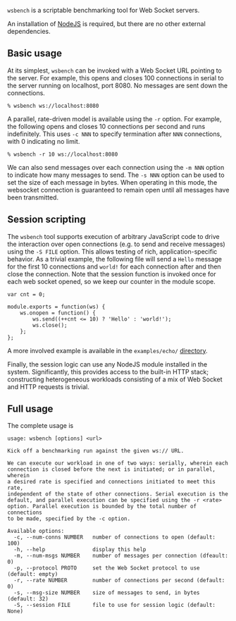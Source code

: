 `wsbench` is a scriptable benchmarking tool for Web Socket servers.

An installation of [NodeJS](http://nodejs.org) is required, but there are no
other external dependencies.

## Basic usage

At its simplest, `wsbench` can be invoked with a Web Socket URL pointing to the
server. For example, this opens and closes 100 connections in serial to the
server running on localhost, port 8080. No messages are sent down the
connections.

    % wsbench ws://localhost:8080

A parallel, rate-driven model is available using the `-r` option. For example,
the following opens and closes 10 connections per second and runs indefinitely.
This uses `-c NNN` to specify termination after `NNN` connections, with 0
indicating no limit.

    % wsbench -r 10 ws://localhost:8080

We can also send messages over each connection using the `-m NNN` option to
indicate how many messages to send. The `-s NNN` option can be used to set the
size of each message in bytes. When operating in this mode, the websocket
connection is guaranteed to remain open until all messages have been
transmitted.

## Session scripting

The `wsbench` tool supports execution of arbitrary JavaScript code to drive the
interaction over open connections (e.g. to send and receive messages) using the
`-S FILE` option. This allows testing of rich, application-specific behavior.
As a trivial example, the following file will send a `Hello` message for the
first 10 connections and `world!` for each connection after and then close the
connection. Note that the session function is invoked once for each web socket
opened, so we keep our counter in the module scope.

    var cnt = 0;
    
    module.exports = function(ws) {
        ws.onopen = function() {
            ws.send((++cnt <= 10) ? 'Hello' : 'world!');
            ws.close();
        };
    };

A more involved example is available in the `examples/echo/`
[directory](http://github.com/pgriess/wsbench/tree/master/examples/echo/).

Finally, the session logic can use any NodeJS module installed in the
system. Significantly, this provides access to the built-in HTTP stack;
constructing heterogeneous workloads consisting of a mix of Web Socket and
HTTP requests is trivial.

## Full usage

The complete usage is

    usage: wsbench [options] <url>
    
    Kick off a benchmarking run against the given ws:// URL.
    
    We can execute our workload in one of two ways: serially, wherein each
    connection is closed before the next is initiated; or in parallel, wherein
    a desired rate is specified and connections initiated to meet this rate,
    independent of the state of other connections. Serial execution is the
    default, and parallel execution can be specified using the -r <rate>
    option. Parallel execution is bounded by the total number of connections
    to be made, specified by the -c option.
    
    Available options:
      -c, --num-conns NUMBER   number of connections to open (default: 100)
      -h, --help               display this help
      -m, --num-msgs NUMBER    number of messages per connection (dfeault: 0)
      -p, --protocol PROTO     set the Web Socket protocol to use (default: empty)
      -r, --rate NUMBER        number of connections per second (default: 0)
      -s, --msg-size NUMBER    size of messages to send, in bytes (default: 32)
      -S, --session FILE       file to use for session logic (default: None)
